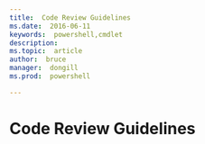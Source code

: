 ```yaml
---
title:  Code Review Guidelines
ms.date:  2016-06-11
keywords:  powershell,cmdlet
description:  
ms.topic:  article
author:  bruce
manager:  dongill
ms.prod:  powershell

---
```

# Code Review Guidelines

